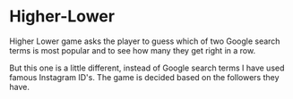 # Higher-Lower

Higher Lower game asks the player to guess which of two Google search terms is most popular and to see how many they get right in a row.

But this one is a little different, instead of Google search terms I have used famous Instagram ID's.
The game is decided based on the followers they have.
